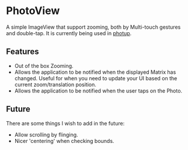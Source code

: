 PhotoView
=========

A simple ImageView that support zooming, both by Multi-touch gestures and double-tap. It is currently being used in [photup](https://play.google.com/store/apps/details?id=uk.co.senab.photup).

## Features
- Out of the box Zooming.
- Allows the application to be notified when the displayed Matrix has changed. Useful for when you need to update your UI based on the current zoom/translation position.
- Allows the application to be notified when the user taps on the Photo.


## Future
There are some things I wish to add in the future:

- Allow scrolling by flinging.
- Nicer 'centering' when checking bounds.